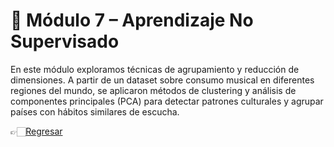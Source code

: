# 🧬 Módulo 7 – Aprendizaje No Supervisado

En este módulo exploramos técnicas de agrupamiento y reducción de dimensiones. A partir de un dataset sobre consumo musical en diferentes regiones del mundo, se aplicaron métodos de clustering y análisis de componentes principales (PCA) para detectar patrones culturales y agrupar países con hábitos similares de escucha.

👉🏻[Regresar](https://github.com/AncorethaX/Portafolio-Bootcamp-Ciencia-de-Datos/tree/main)
